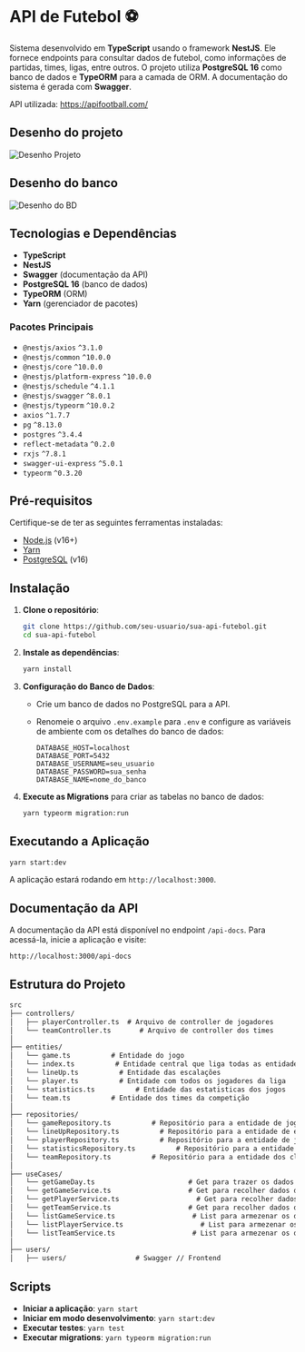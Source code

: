 
# API de Futebol ⚽️

Sistema desenvolvido em **TypeScript** usando o framework **NestJS**. Ele fornece endpoints para consultar dados de futebol, como informações de partidas, times, ligas, entre outros. 
O projeto utiliza **PostgreSQL 16** como banco de dados e **TypeORM** para a camada de ORM. A documentação do sistema é gerada com **Swagger**.

API utilizada: https://apifootball.com/

## Desenho do projeto
![Desenho Projeto](https://github.com/user-attachments/assets/71c5d3e6-bb40-49e4-a80e-20cfd7b3c13e)


## Desenho do banco
![Desenho do BD](https://github.com/user-attachments/assets/dbd3e640-9c3f-4a73-9a11-5b694413c0e1)


## Tecnologias e Dependências

- **TypeScript**
- **NestJS**
- **Swagger** (documentação da API)
- **PostgreSQL 16** (banco de dados)
- **TypeORM** (ORM)
- **Yarn** (gerenciador de pacotes)

### Pacotes Principais

- `@nestjs/axios` `^3.1.0`
- `@nestjs/common` `^10.0.0`
- `@nestjs/core` `^10.0.0`
- `@nestjs/platform-express` `^10.0.0`
- `@nestjs/schedule` `^4.1.1`
- `@nestjs/swagger` `^8.0.1`
- `@nestjs/typeorm` `^10.0.2`
- `axios` `^1.7.7`
- `pg` `^8.13.0`
- `postgres` `^3.4.4`
- `reflect-metadata` `^0.2.0`
- `rxjs` `^7.8.1`
- `swagger-ui-express` `^5.0.1`
- `typeorm` `^0.3.20`

## Pré-requisitos

Certifique-se de ter as seguintes ferramentas instaladas:

- [Node.js](https://nodejs.org/) (v16+)
- [Yarn](https://classic.yarnpkg.com/)
- [PostgreSQL](https://www.postgresql.org/) (v16)

## Instalação

1. **Clone o repositório**:

   ```bash
   git clone https://github.com/seu-usuario/sua-api-futebol.git
   cd sua-api-futebol
   ```

2. **Instale as dependências**:

   ```bash
   yarn install
   ```

3. **Configuração do Banco de Dados**:

   - Crie um banco de dados no PostgreSQL para a API.
   - Renomeie o arquivo `.env.example` para `.env` e configure as variáveis de ambiente com os detalhes do banco de dados:

     ```env
     DATABASE_HOST=localhost
     DATABASE_PORT=5432
     DATABASE_USERNAME=seu_usuario
     DATABASE_PASSWORD=sua_senha
     DATABASE_NAME=nome_do_banco
     ```

4. **Execute as Migrations** para criar as tabelas no banco de dados:

   ```bash
   yarn typeorm migration:run
   ```

## Executando a Aplicação

```bash
yarn start:dev
```

A aplicação estará rodando em `http://localhost:3000`.

## Documentação da API

A documentação da API está disponível no endpoint `/api-docs`. Para acessá-la, inicie a aplicação e visite:

```
http://localhost:3000/api-docs
```

## Estrutura do Projeto

```markdown
src
├── controllers/
│   ├── playerController.ts  # Arquivo de controller de jogadores
│   └── teamController.ts       # Arquivo de controller dos times
│
├── entities/
│   └── game.ts          # Entidade do jogo
│   └── index.ts          # Entidade central que liga todas as entidades
│   └── lineUp.ts          # Entidade das escalações
│   └── player.ts          # Entidade com todos os jogadores da liga
│   └── statistics.ts          # Entidade das estatisticas dos jogos
│   └── team.ts          # Entidade dos times da competição
│
├── repositories/
│   └── gameRepository.ts          # Repositório para a entidade de jogos
│   └── lineUpRepository.ts          # Repositório para a entidade de escalações
│   └── playerRepository.ts          # Repositório para a entidade de jogadores
│   └── statisticsRepository.ts          # Repositório para a entidade de estatisticas de jogos
│   └── teamRepository.ts          # Repositório para a entidade dos clubes da competição
│
├── useCases/
│   └── getGameDay.ts                       # Get para trazer os dados daquele dia
│   └── getGameService.ts                   # Get para recolher dados dos jogos em listas
│   └── getPlayerService.ts                   # Get para recolher dados dos jogadores em listas
│   └── getTeamService.ts                   # Get para recolher dados dos times em listas
│   └── listGameService.ts                   # List para armezenar os dados de jogos
│   └── listPlayerService.ts                   # List para armezenar os dados de jogadores
│   └── listTeamService.ts                   # List para armezenar os dados de times
│
├── users/
│   ├── users/                 # Swagger // Frontend

```

## Scripts

- **Iniciar a aplicação**: `yarn start`
- **Iniciar em modo desenvolvimento**: `yarn start:dev`
- **Executar testes**: `yarn test`
- **Executar migrations**: `yarn typeorm migration:run`
